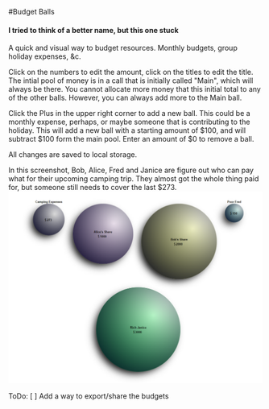 #Budget Balls
#### I tried to think of a better name, but this one stuck
A quick and visual way to budget resources. Monthly budgets, group holiday expenses, &c.

Click on the numbers to edit the amount, click on the titles to edit the title. The intial pool of money is in a call that is initially called "Main", which will always be there. You cannot allocate more money that this initial total to any of the other balls. However, you can always add more to the Main ball.

Click the Plus in the upper right corner to add a new ball. This could be a monthly expense, perhaps, or maybe someone that is contributing to the holiday. This will add a new ball with a starting amount of $100, and will subtract $100 form the main pool. Enter an amount of $0 to remove a ball.

All changes are saved to local storage. 

In this screenshot, Bob, Alice, Fred and Janice are figure out who can pay what for their upcoming camping trip. They almost got the whole thing paid for, but someone still needs to cover the last $273.
![Screenshot](https://github.com/B-Dionysus/budget/blob/master/screenShot.PNG)

ToDo: 
 [ ] Add a way to export/share the budgets
